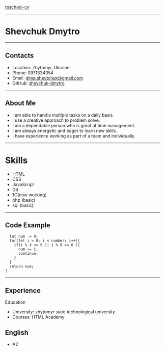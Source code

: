 [rsschool-cv](https://pik15-shdo.github.io/rsschool-cv/cv/>)
***
# Shevchuk Dmytro
***
## Contacts
- Location: Zhytomyr, Ukraine
- Phone: 0971334354
- Email: dima.shevtchuk@gmail.com
- GitHub: [shevchuk-dmytro](https://github.com/pik15-shdo/)
---
## About Me
- I am able to handle multiple tasks on a daily basis.
- I use a creative approach to problem solve.
- I am a dependable person who is great at time management.
- I am always energetic and eager to learn new skills.
- I have experience working as part of a team and individually.

---
# Skills

- HTML
- CSS
- JavaScript
- Git
- 1C(now working)
- php (basic)
- sql (basic)

---
## Code Example

```function solution(number){
  let num  = 0;
  for(let i = 0; i < number; i++){
    if(i % 3 == 0 || i % 5 == 0 ){
      num += i;
      continue;
    }
  }
  return num;
}
```
---
## Experience
Education
- University: zhytomyr state technological university
- Courses:
HTML Academy

## English
- A2